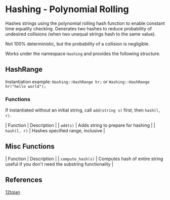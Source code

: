 # Hashing - Polynomial Rolling

Hashes strings using the polynomial rolling hash function to enable constant time equality checking. Generates two hashes to reduce probability of undesired collisions (when two unequal strings hash to the same value). 

Not 100% deterministic, but the probability of a collision is negligible. 

Works under the namespace `Hashing` and provides the following structure.
## HashRange 
Instantiation example: 
	`Hashing::HashRange hr;` 
or
	`Hashing::HashRange hr("hello world");`

### Functions
If instantiated without an initial string, call `add(string s)` first, then `hash(l, r)`.

| Function | Description | 
| `add(s)` | Adds string to prepare for hashing | 
| `hash(l, r)` | Hashes specified range, inclusive | 

## Misc Functions 
| Function | Description |
| `compute_hash(s)` | Computes hash of entire string useful if you don't need the substring functionality |

## References
[12tqian](https://github.com/12tqian/cp-library/blob/main/library/string/hashing.hpp)
